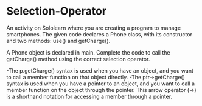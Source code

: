 # Selection-Operator

An activity on Sololearn where you are creating a program to manage smartphones. The given code declares a Phone class, with its constructor and two methods: use() and getCharge().

A Phone object is declared in main. Complete the code to call the getCharge() method using the correct selection operator.

-The p.getCharge() syntax is used when you have an object, and you want to call a member function on that object directly.
-The ptr->getCharge() syntax is used when you have a pointer to an object, and you want to call a member function on the object through the pointer. This arrow operator (->) is a shorthand notation for accessing a member through a pointer.
